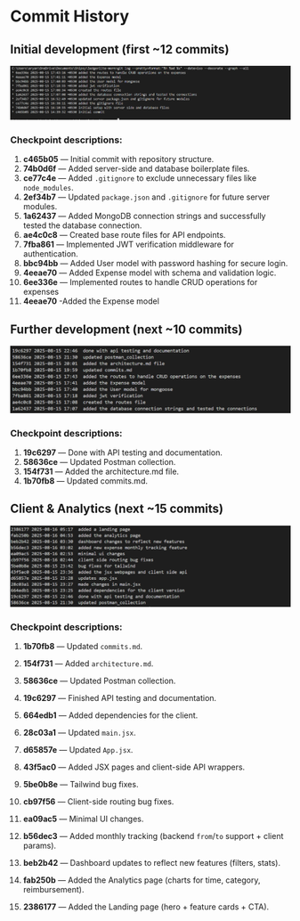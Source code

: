 # Commit History

 



## Initial development (first ~12 commits)
![Commit log](commits-initial.png)

  
### Checkpoint descriptions:
1. **c465b05** — Initial commit with repository structure.  
2. **74b0d6f** — Added server-side and database boilerplate files.  
3. **ce77c4e** — Added `.gitignore` to exclude unnecessary files like `node_modules`.  
4. **2ef34b7** — Updated `package.json` and `.gitignore` for future server modules.  
5. **1a62437** — Added MongoDB connection strings and successfully tested the database connection.  
6. **ae4c0c8** — Created base route files for API endpoints.  
7. **7fba861** — Implemented JWT verification middleware for authentication.  
8. **bbc94bb** — Added User model with password hashing for secure login.  
9. **4eeae70** — Added Expense model with schema and validation logic.  
10. **6ee336e** — Implemented routes to handle CRUD operations for expenses
11. **4eeae70** -Added the Expense model


## Further development (next ~10 commits)
![Commit log](postman-documentation.png)

### Checkpoint descriptions:
1. **19c6297** — Done with API testing and documentation.  
2. **58636ce** — Updated Postman collection.  
3. **154f731** — Added the architecture.md file.  
4. **1b70fb8** — Updated commits.md.  


## Client & Analytics (next ~15 commits)
![Commit log](commits-phase-2.png)

### Checkpoint descriptions:
1. **1b70fb8** — Updated `commits.md`.
2. **154f731** — Added `architecture.md`.
3. **58636ce** — Updated Postman collection.
4. **19c6297** — Finished API testing and documentation.

5. **664edb1** — Added dependencies for the client.
6. **28c03a1** — Updated `main.jsx`.
7. **d65857e** — Updated `App.jsx`.
8. **43f5ac0** — Added JSX pages and client-side API wrappers.
9. **5be0b8e** — Tailwind bug fixes.
10. **cb97f56** — Client-side routing bug fixes.
11. **ea09ac5** — Minimal UI changes.
12. **b56dec3** — Added monthly tracking (backend `from`/`to` support + client params).
13. **beb2b42** — Dashboard updates to reflect new features (filters, stats).
14. **fab250b** — Added the Analytics page (charts for time, category, reimbursement).
15. **2386177** — Added the Landing page (hero + feature cards + CTA).

